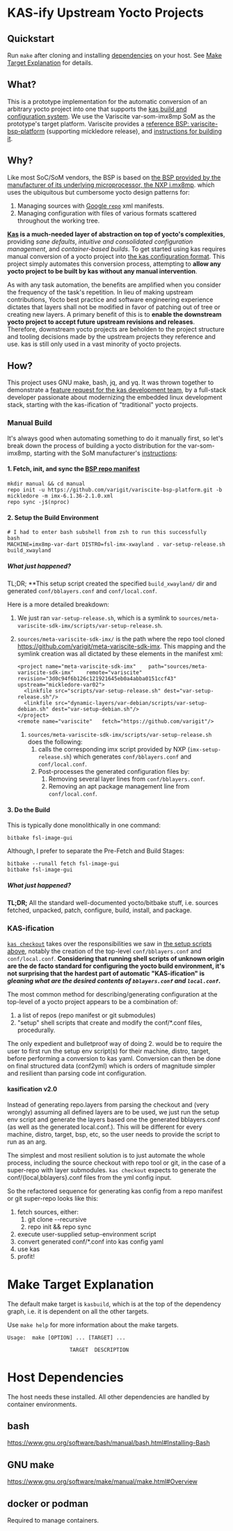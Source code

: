 # KAS-ify Upstream Yocto Projects

## Quickstart

Run `make` after cloning and installing [dependencies](#host-dependencies) on your host. See [Make Target Explanation](#make-target-explanation) for details.

## What?
This is a prototype implementation for the automatic conversion of an arbitrary yocto project into one that supports the [kas build and configuration system](https://github.com/siemens/kas). We use the Variscite var-som-imx8mp SoM as the prototype's target platform. Variscite provides a [reference BSP: variscite-bsp-platform](https://github.com/varigit/variscite-bsp-platform/tree/mickledore) (supporting mickledore release), and [instructions for building it](https://variwiki.com/index.php?title=Yocto_Build_Release&release=mx8mp-yocto-mickledore-6.1.36_2.1.0-v1.3#Download_Yocto_Mickledore_based_on_NXP_BSP_L6.1.36_2.1.0).

## Why?

Like most SoC/SoM vendors, the BSP is based on [the BSP provided by the manufacturer of its underlying microprocessor, the NXP i.mx8mp](https://github.com/nxp-imx/meta-imx). which uses the ubiquitous but cumbersome yocto design patterns for:

1. Managing sources with [Google `repo`](https://gerrit.googlesource.com/git-repo/) xml manifests.
2. Managing configuration with files of various formats scattered throughout the working tree.

**[Kas](https://github.com/siemens/kas) is a much-needed layer of abstraction on top of yocto's complexities**, providing _sane defaults_, _intuitive and consolidated configuration management_, and _container-based builds_. To get started using kas requires manual conversion of a yocto project into [the kas configuration format](https://kas.readthedocs.io/en/latest/userguide/project-configuration.html#). This project simply automates this conversion process, attempting to **allow any yocto project to be built by kas without any manual intervention**.

As with any task automation, the benefits are amplified when you consider the frequency of the task's repetition. In lieu of making upstream contributions, Yocto best practice and software engineering experience dictates that layers shall not be modified in favor of patching out of tree or creating new layers. A primary benefit of this is to **enable the downstream yocto project to accept future upstream revisions and releases**. Therefore, downstream yocto projects are beholden to the project structure and tooling decisions made by the upstream projects they reference and use. kas is still only used in a vast minority of yocto projects.

## How?

This project uses GNU make, bash, jq, and yq. It was thrown together to demonstrate a [feature request for the kas development team](https://groups.google.com/g/kas-devel/c/Dk2AKNx0PQA), by a full-stack developer passionate about modernizing the embedded linux development stack, starting with the kas-ification of "traditional" yocto projects.

### Manual Build

It's always good when automating something to do it manually first, so let's break down the process of building a yocto distribution for the var-som-imx8mp, starting with the SoM manufacturer's [instructions](https://variwiki.com/index.php?title=Yocto_Build_Release&release=mx8mp-yocto-mickledore-6.1.36_2.1.0-v1.3#Download_Yocto_Mickledore_based_on_NXP_BSP_L6.1.36_2.1.0):

#### 1. Fetch, init, and sync the [BSP repo manifest](https://github.com/varigit/variscite-bsp-platform/blob/mickledore/imx-6.1.36-2.1.0.xml) 

```
mkdir manual && cd manual
repo init -u https://github.com/varigit/variscite-bsp-platform.git -b mickledore -m imx-6.1.36-2.1.0.xml
repo sync -j$(nproc)
```

#### 2. Setup the Build Environment

```
# I had to enter bash subshell from zsh to run this successfully
bash 
MACHINE=imx8mp-var-dart DISTRO=fsl-imx-xwayland . var-setup-release.sh build_xwayland
```

##### What just happened?

TL;DR; **This setup script created the specified `build_xwayland/` dir and generated `conf/bblayers.conf` and `conf/local.conf`. 

Here is a more detailed breakdown:

1. We just ran `var-setup-release.sh`, which is a symlink to `sources/meta-variscite-sdk-imx/scripts/var-setup-release.sh`. 
1. `sources/meta-variscite-sdk-imx/` is the path where the repo tool cloned https://github.com/varigit/meta-variscite-sdk-imx. This mapping and the symlink creation was all dictated by these elements in the manifest xml:
    ```
    <project name="meta-variscite-sdk-imx"    path="sources/meta-variscite-sdk-imx"    remote="variscite"   revision="3d0c94f6b126c121921645eb0a4abba0151ccf43" upstream="mickledore-var02">
      <linkfile src="scripts/var-setup-release.sh" dest="var-setup-release.sh"/>
      <linkfile src="dynamic-layers/var-debian/scripts/var-setup-debian.sh" dest="var-setup-debian.sh"/>
    </project>
    <remote name="variscite"   fetch="https://github.com/varigit"/>
    ```

    1. `sources/meta-variscite-sdk-imx/scripts/var-setup-release.sh` does the following:
        1. calls the corresponding imx script provided by NXP (`imx-setup-release.sh`) which generates `conf/bblayers.conf` and `conf/local.conf`.
        1. Post-processes the generated configuration files by:
            1. Removing several layer lines from `conf/bblayers.conf`.
            1. Removing an apt package management line from `conf/local.conf`.

#### 3. Do the Build

This is typically done monolithically in one command:

```
bitbake fsl-image-gui
```

Although, I prefer to separate the Pre-Fetch and Build Stages:

```
bitbake --runall fetch fsl-image-gui
bitbake fsl-image-gui
```

##### What just happened?

**TL;DR;** All the standard well-documented yocto/bitbake stuff, i.e. sources fetched, unpacked, patch, configure, build, install, and package.


### KAS-ification

[`kas checkout`](https://kas.readthedocs.io/en/latest/userguide/plugins.html#module-kas.plugins.checkout) takes over the responsibilities we saw in [the setup scripts above](#2-Setup-the-Build-Environment), notably the creation of the top-level `conf/bblayers.conf` and `conf/local.conf`. **Considering that running shell scripts of unknown origin are the de facto standard for configuring the yocto build environment, it's not surprising that the hardest part of automatic "KAS-ification" is _gleaning what are the desired contents of `bblayers.conf` and `local.conf`_.** 

The most common method for describing/generating configuration at the top-level of a yocto project appears to be a combination of:

1. a list of repos (repo manifest or git submodules)
1. "setup" shell scripts that create and modify the conf/*.conf files, procedurally.

The only expedient and bulletproof way of doing 2. would be to require the user to first run the setup env script(s) for their machine, distro, target, before performing a conversion to kas yaml. Conversion can then be done on final structured data (conf2yml) which is orders of magnitude simpler and resilient than parsing code int configuration.

#### kasification v2.0

Instead of generating repo.layers from parsing the checkout and (very wrongly) assuming all defined layers are to be used, we just run the setup env script and generate the layers based one the generated bblayers.conf (as well as the generated local.conf.). This will be different for every machine, distro, target, bsp, etc, so the user needs to provide the script to run as an arg.

The simplest and most resilient solution is to just automate the whole process, including the source checkout with repo tool or git, in the case of a super-repo with layer submodules. `kas checkout` expects to generate the conf/{local,bblayers}.conf files from the yml config input. 

So the refactored sequence for generating kas config from a repo manifest or git super-repo looks like this:

1. fetch sources, either:
    1. git clone --recursive <super-repo>
    1. repo init <manifest-url> && repo sync
1. execute user-supplied setup-environment script
1. convert generated conf/*.conf into kas config yaml
1. use kas
1. profit!

# Make Target Explanation

The default make target is `kasbuild`, which is at the top of the dependency graph, i.e. it is dependent on all the other targets.

Use `make help` for more information about the make targets.

```
Usage:  make [OPTION] ... [TARGET] ...

                    TARGET  DESCRIPTION
```

# Host Dependencies

The host needs these installed. All other dependencies are handled by container environments.

## bash
https://www.gnu.org/software/bash/manual/bash.html#Installing-Bash

## GNU make
https://www.gnu.org/software/make/manual/make.html#Overview

## docker or podman
Required to manage containers.
